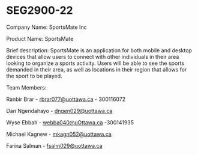 # SEG2900-22
Company Name: SportsMate Inc

Product Name: SportsMate

Brief description: SportsMate is an application for both mobile and desktop devices that allow users to connect with other individuals in their area looking to organize a sports activity. Users will be able to see the sports demanded in their area, as well as locations in their region that allows for the sport to be played.

Team Members:

Ranbir Brar - rbrar077@uottawa.ca - 300116072

Dan Ngendahayo - dngen029@uottawa.ca

Wyse Ebbah - webba040@uOttawa.ca -300141935

Michael Kagnew - mkagn052@uottawa.ca

Farina Salman - fsalm029@uottawa.ca
